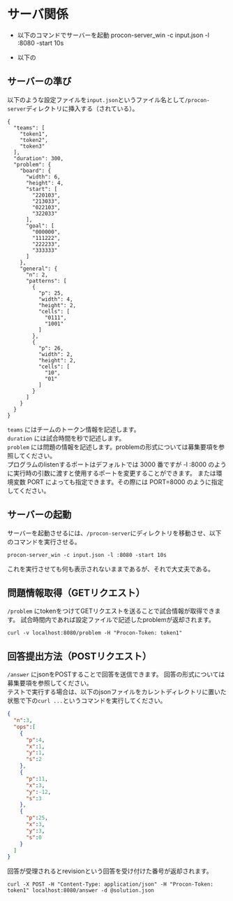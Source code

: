 # サーバ関係
- 以下のコマンドでサーバーを起動
procon-server_win -c input.json -l :8080 -start 10s

- 以下の

## サーバーの準び
以下のような設定ファイルを`input.json`というファイル名として`/procon-server`ディレクトリに挿入する（されている）。  
```
{
  "teams": [
    "token1",
    "token2",
    "token3"
  ],
  "duration": 300,
  "problem": {
    "board": {
      "width": 6,
      "height": 4,
      "start": [
        "220103",
        "213033",
        "022103",
        "322033"
      ],
      "goal": [
        "000000",
        "111222",
        "222233",
        "333333"
      ]
    },
    "general": {
      "n": 2,
      "patterns": [
        {
          "p": 25,
          "width": 4,
          "height": 2,
          "cells": [
            "0111",
            "1001"
          ]
        },
        {
          "p": 26,
          "width": 2,
          "height": 2,
          "cells": [
            "10",
            "01"
          ]
        }
      ]
    }
  }
}
```
`teams` にはチームのトークン情報を記述します。  
`duration` には試合時間を秒で記述します。  
`problem` には問題の情報を記述します。problemの形式については募集要項を参照してください。  
プログラムのlistenするポートはデフォルトでは 3000 番ですが -l :8000 のように実行時の引数に渡すと使用するポートを変更することができます。 または環境変数 PORT によっても指定できます。その際には PORT=8000 のように指定してください。  


## サーバーの起動
サーバーを起動させるには、`/procon-server`にディレクトリを移動させ、以下のコマンドを実行させる。  
```
procon-server_win -c input.json -l :8080 -start 10s
```
これを実行させても何も表示されないままであるが、それで大丈夫である。

## 問題情報取得（GETリクエスト）
`/problem` にtokenをつけてGETリクエストを送ることで試合情報が取得できます。
試合時間内であれば設定ファイルで記述したproblemが返却されます。

```
curl -v localhost:8080/problem -H "Procon-Token: token1"
```

## 回答提出方法（POSTリクエスト）
`/answer` にjsonをPOSTすることで回答を送信できます。
回答の形式については募集要項を参照してください。  
テストで実行する場合は、以下のjsonファイルをカレントディレクトリに置いた状態で下の`curl ...`というコマンドを実行してください。  
```json
{
  "n":3,
  "ops":[
    {
      "p":4,
      "x":1,
      "y":1,
      "s":2
    },
    {
      "p":11,
      "x":3,
      "y":-12,
      "s":3
    },
    {
      "p":25,
      "x":3,
      "y":3,
      "s":0
    }
  ]
}
```
回答が受理されるとrevisionという回答を受け付けた番号が返却されます。
```
curl -X POST -H "Content-Type: application/json" -H "Procon-Token: token1" localhost:8080/answer -d @solution.json
```
